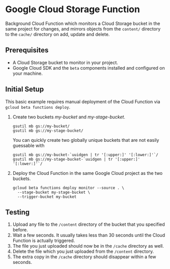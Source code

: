 # Google Cloud Storage Function
Background Cloud Function which monitors a Cloud Storage bucket in the same project for changes, and mirrors objects from the `content/` directory to the `cache/` directory on add, update and delete.

## Prerequisites
- A Cloud Storage bucket to monitor in your project.
- Google Cloud SDK and the `beta` components installed and configured on your machine.

## Initial Setup
This basic example requires manual deployment of the Cloud Function via `gcloud beta functions deploy`.

1. Create two buckets *my-bucket* and *my-stage-bucket*.

       gsutil mb gs://my-bucket/
       gsutil mb gs://my-stage-bucket/

   You can quickly create two globally unique buckets that are not easily guessable with

       gsutil mb gs://my-bucket-`uuidgen | tr '[:upper:]' '[:lower:]'`/
       gsutil mb gs://my-stage-bucket-`uuidgen | tr '[:upper:]' '[:lower:]'`/

2. Deploy the Cloud Function in the same Google Cloud project as the two buckets.

       gcloud beta functions deploy monitor --source . \
         --stage-bucket my-stage-bucket \
         --trigger-bucket my-bucket

## Testing
1. Upload any file to the `/content` directory of the bucket that you specified before.
2. Wait a few seconds. It usually takes less than 30 seconds until the Cloud Function is actually triggered.
3. The file you just uploaded should now be in the `/cache` directory as well.
4. Delete the file which you just uploaded from the `/content` directory.
5. The extra copy in the `/cache` directory should disappear within a few seconds.
